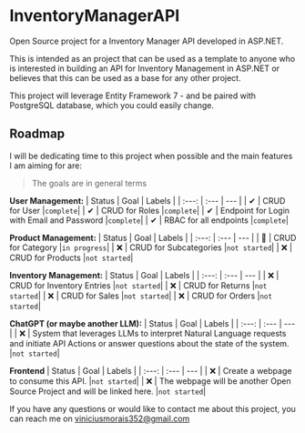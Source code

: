 # InventoryManagerAPI
Open Source project for a Inventory Manager API developed in ASP.NET.

This is intended as an project that can be used as a template to anyone who is interested in building an API for Inventory Management in ASP.NET or believes that this can be used as a base for any other project.

This project will leverage Entity Framework 7 - and be paired with PostgreSQL database, which you could easily change.

## Roadmap
I will be dedicating time to this project when possible and the main features I am aiming for are:
> The goals are in general terms

**User Management:**
| Status | Goal | Labels |
| :---: | :--- | --- |
| ✔ | CRUD for User |`complete`|
| ✔ | CRUD for Roles |`complete`|
| ✔ | Endpoint for Login with Email and Password |`complete`|
| ✔ | RBAC for all endpoints |`complete`|

**Product Management:**
| Status | Goal | Labels |
| :---: | :--- | --- |
| 🚀 | CRUD for Category |`in progress`|
| ❌ | CRUD for Subcategories |`not started`|
| ❌ | CRUD for Products |`not started`|

**Inventory Management:**
| Status | Goal | Labels |
| :---: | :--- | --- |
| ❌ | CRUD for Inventory Entries |`not started`|
| ❌ | CRUD for Returns |`not started`|
| ❌ | CRUD for Sales |`not started`|
| ❌ | CRUD for Orders |`not started`|

**ChatGPT (or maybe another LLM):**
| Status | Goal | Labels |
| :---: | :--- | --- |
| ❌ | System that leverages LLMs to interpret Natural Language requests and initiate API Actions or answer questions about the state of the system. |`not started`|

**Frontend**
| Status | Goal | Labels |
| :---: | :--- | --- |
| ❌ | Create a webpage to consume this API. |`not started`|
| ❌ | The webpage will be another Open Source Project and will be linked here. |`not started`|

If you have any questions or would like to contact me about this project, you can reach me on [viniciusmorais352@gmail.com](mailto:viniciusmorais352@gmail.com)
